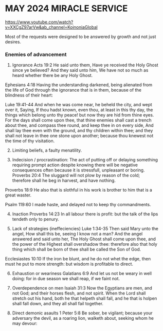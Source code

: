 # MAY 2024 MIRACLE SERVICE
https://www.youtube.com/watch?v=XXCgZ97arVw&ab_channel=KoinoniaGlobal

Most of the requests were designed to be answered by growth and not just desires.

### Enemies of advancement
1. Ignorance
  Acts 19:2 He said unto them, Have ye received the Holy Ghost since ye believed? And they said unto him, We have not so much as heard whether there be any Holy Ghost.

  Ephesians 4:18 Having the understanding darkened, being alienated from the life of God through the ignorance that is in them, because of the blindness of their heart:

  Luke 19:41-44 And when he was come near, he beheld the city, and wept over it,
  Saying, If thou hadst known, even thou, at least in this thy day, the things which belong unto thy peace! but now they are hid from thine eyes.
  For the days shall come upon thee, that thine enemies shall cast a trench about thee, and compass thee round, and keep thee in on every side,
  And shall lay thee even with the ground, and thy children within thee; and they shall not leave in thee one stone upon another; because thou knewest not the time of thy visitation.

2. Limiting beliefs, a faulty menatility.

3. Indecision / procrastination: The act of putting off or delaying something requiring prompt action despite knowing there will be negative consequences often because it is stressfull, unpleasant or boring.
  Proverbs 20:4 The sluggard will not plow by reason of the cold; therefore shall he beg in harvest, and have nothing.

  Proverbs 18:9 He also that is slothful in his work is brother to him that is a great waster.

  Psalm 119:60 I made haste, and delayed not to keep thy commandments.

4. Inaction
  Proverbs 14:23 In all labour there is profit: but the talk of the lips tendeth only to penury.

5. Lack of strategies (ineffeciencies)
  Luke 1:34-35 Then said Mary unto the angel, How shall this be, seeing I know not a man?
  And the angel answered and said unto her, The Holy Ghost shall come upon thee, and the power of the Highest shall overshadow thee: therefore also that holy thing which shall be born of thee shall be called the Son of God.

  Ecclesiastes 10:10 If the iron be blunt, and he do not whet the edge, then must he put to more strength: but wisdom is profitable to direct.

6. Exhaustion or weariness
  Galatians 6:9 And let us not be weary in well doing: for in due season we shall reap, if we faint not.

7. Overdependence on men
  Isaiah 31:3 Now the Egyptians are men, and not God; and their horses flesh, and not spirit. When the Lord shall stretch out his hand, both he that helpeth shall fall, and he that is holpen shall fall down, and they all shall fail together.

8. Direct demonic asaults
  1 Peter 5:8 Be sober, be vigilant; because your adversary the devil, as a roaring lion, walketh about, seeking whom he may devour:
